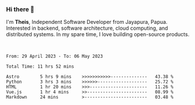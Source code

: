 ### Hi there 👋

I'm <b>Theis</b>, Independent Software Developer from Jayapura, Papua. Interested in backend, software architecture, cloud computing, and distributed systems. In my spare time, I love building open-source products.

<br>

 
 <!--START_SECTION:waka-->

```text
From: 29 April 2023 - To: 06 May 2023

Total Time: 11 hrs 52 mins

Astro        5 hrs 9 mins    >>>>>>>>>>>--------------   43.38 %
Python       3 hrs 3 mins    >>>>>>-------------------   25.72 %
HTML         1 hr 20 mins    >>>----------------------   11.26 %
Vue.js       1 hr 4 mins     >>-----------------------   08.99 %
Markdown     24 mins         >------------------------   03.48 %
```

<!--END_SECTION:waka-->

